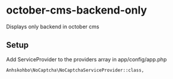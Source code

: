 # october-cms-backend-only
Displays only backend in october cms

## Setup

Add ServiceProvider to the providers array in app/config/app.php

`Anhskohbo\NoCaptcha\NoCaptchaServiceProvider::class,`

